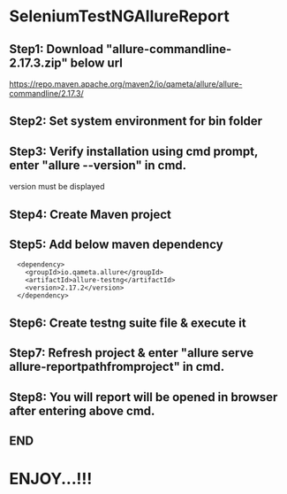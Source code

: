 # SeleniumTestNGAllureReport

## Step1: Download "allure-commandline-2.17.3.zip" below url   
https://repo.maven.apache.org/maven2/io/qameta/allure/allure-commandline/2.17.3/

## Step2: Set system environment for bin folder

## Step3: Verify installation using cmd prompt, enter "allure --version" in cmd.
version must be displayed

## Step4: Create Maven project

## Step5: Add below maven dependency
  <!-- https://mvnrepository.com/artifact/io.qameta.allure/allure-testng -->
      <dependency>
        <groupId>io.qameta.allure</groupId>
        <artifactId>allure-testng</artifactId>
        <version>2.17.2</version>
      </dependency>
      
## Step6: Create testng suite file & execute it

## Step7: Refresh project & enter "allure serve allure-reportpathfromproject" in cmd.

## Step8: You will report will be opened in browser after entering above cmd.

## END

# ENJOY...!!!
